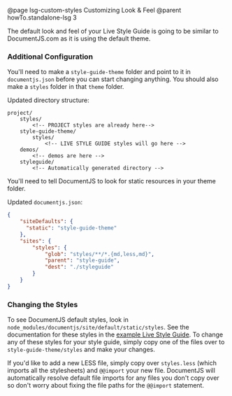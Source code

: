 @page lsg-custom-styles Customizing Look & Feel
@parent howTo.standalone-lsg 3

The default look and feel of your Live Style Guide is going to be similar to DocumentJS.com as it is using the default theme.

### Additional Configuration

You'll need to make a `style-guide-theme` folder and point to it in `documentjs.json` before you can start changing anything. You should also make a `styles` folder in that `theme` folder.

Updated directory structure:
```
project/
    styles/
        <!-- PROJECT styles are already here-->
    style-guide-theme/
        styles/
            <!-- LIVE STYLE GUIDE styles will go here -->
    demos/
        <!-- demos are here -->
    styleguide/
        <!-- Automatically generated directory -->
```

You'll need to tell DocumentJS to look for static resources in your theme folder.

Updated `documentjs.json`:
```json
{
    "siteDefaults": {
      "static": "style-guide-theme"
    },
    "sites": {
        "styles": {
            "glob": "styles/**/*.{md,less,md}",
            "parent": "style-guide",
            "dest": "./styleguide"
        }
    }
}
```

### Changing the Styles

To see DocumentJS default styles, look in `node_modules/documentjs/site/default/static/styles`. See the documentation for these styles in the [example Live Style Guide](/examples/styles/variables.less.html). To change any of these styles for your style guide, simply copy one of the files over to `style-guide-theme/styles` and make your changes.

If you'd like to add a new LESS file, simply copy over `styles.less` (which imports all the stylesheets) and `@@import` your new file. DocumentJS will automatically resolve default file imports for any files you don't copy over so don't worry about fixing the file paths for the `@@import` statement.